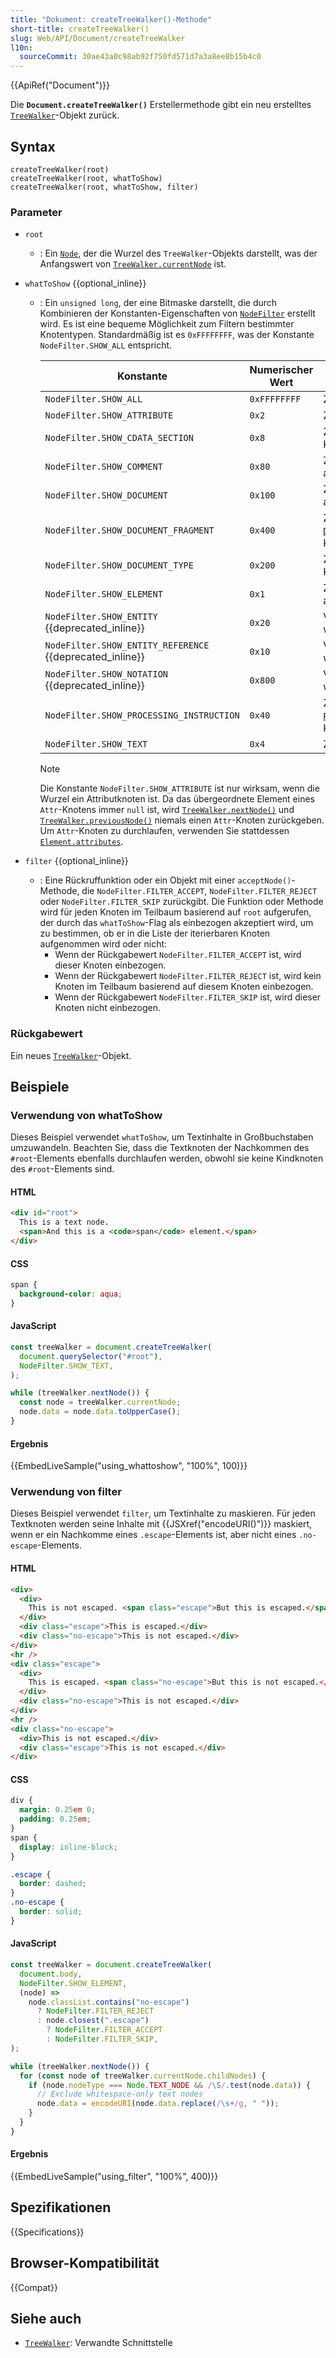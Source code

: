```yaml
---
title: "Dokument: createTreeWalker()-Methode"
short-title: createTreeWalker()
slug: Web/API/Document/createTreeWalker
l10n:
  sourceCommit: 30ae43a0c98ab92f750fd571d7a3a8ee8b15b4c0
---
```


{{ApiRef("Document")}}

Die **`Document.createTreeWalker()`** Erstellermethode gibt ein neu erstelltes [`TreeWalker`](/de/docs/Web/API/TreeWalker)-Objekt zurück.

## Syntax

```js-nolint
createTreeWalker(root)
createTreeWalker(root, whatToShow)
createTreeWalker(root, whatToShow, filter)
```

### Parameter

- `root`
  - : Ein [`Node`](/de/docs/Web/API/Node), der die Wurzel des `TreeWalker`-Objekts darstellt, was der Anfangswert von [`TreeWalker.currentNode`](/de/docs/Web/API/TreeWalker/currentNode) ist.

- `whatToShow` {{optional_inline}}
  - : Ein `unsigned long`, der eine Bitmaske darstellt, die durch Kombinieren der Konstanten-Eigenschaften von [`NodeFilter`](https://dom.spec.whatwg.org/#interface-nodefilter) erstellt wird. Es ist eine bequeme Möglichkeit zum Filtern bestimmter Knotentypen. Standardmäßig ist es `0xFFFFFFFF`, was der Konstante `NodeFilter.SHOW_ALL` entspricht.

    | Konstante                                                | Numerischer Wert | Beschreibung                                                                       |
    | -------------------------------------------------------- | ---------------- | ---------------------------------------------------------------------------------- |
    | `NodeFilter.SHOW_ALL`                                    | `0xFFFFFFFF`     | Zeigt alle Knoten an.                                                              |
    | `NodeFilter.SHOW_ATTRIBUTE`                              | `0x2`            | Zeigt [`Attr`](/de/docs/Web/API/Attr)-Knoten an.                                   |
    | `NodeFilter.SHOW_CDATA_SECTION`                          | `0x8`            | Zeigt [`CDATASection`](/de/docs/Web/API/CDATASection)-Knoten an.                   |
    | `NodeFilter.SHOW_COMMENT`                                | `0x80`           | Zeigt [`Comment`](/de/docs/Web/API/Comment)-Knoten an.                             |
    | `NodeFilter.SHOW_DOCUMENT`                               | `0x100`          | Zeigt [`Document`](/de/docs/Web/API/Document)-Knoten an.                           |
    | `NodeFilter.SHOW_DOCUMENT_FRAGMENT`                      | `0x400`          | Zeigt [`DocumentFragment`](/de/docs/Web/API/DocumentFragment)-Knoten an.           |
    | `NodeFilter.SHOW_DOCUMENT_TYPE`                          | `0x200`          | Zeigt [`DocumentType`](/de/docs/Web/API/DocumentType)-Knoten an.                   |
    | `NodeFilter.SHOW_ELEMENT`                                | `0x1`            | Zeigt [`Element`](/de/docs/Web/API/Element)-Knoten an.                             |
    | `NodeFilter.SHOW_ENTITY` {{deprecated_inline}}           | `0x20`           | Veraltet, nicht mehr wirksam.                                                      |
    | `NodeFilter.SHOW_ENTITY_REFERENCE` {{deprecated_inline}} | `0x10`           | Veraltet, nicht mehr wirksam.                                                      |
    | `NodeFilter.SHOW_NOTATION` {{deprecated_inline}}         | `0x800`          | Veraltet, nicht mehr wirksam.                                                      |
    | `NodeFilter.SHOW_PROCESSING_INSTRUCTION`                 | `0x40`           | Zeigt [`ProcessingInstruction`](/de/docs/Web/API/ProcessingInstruction)-Knoten an. |
    | `NodeFilter.SHOW_TEXT`                                   | `0x4`            | Zeigt [`Text`](/de/docs/Web/API/Text)-Knoten an.                                   |

    > [!NOTE]
    > Die Konstante `NodeFilter.SHOW_ATTRIBUTE` ist nur wirksam, wenn die Wurzel ein Attributknoten ist. Da das übergeordnete Element eines `Attr`-Knotens immer `null` ist, wird [`TreeWalker.nextNode()`](/de/docs/Web/API/TreeWalker/nextNode) und [`TreeWalker.previousNode()`](/de/docs/Web/API/TreeWalker/previousNode) niemals einen `Attr`-Knoten zurückgeben. Um `Attr`-Knoten zu durchlaufen, verwenden Sie stattdessen [`Element.attributes`](/de/docs/Web/API/Element/attributes).

- `filter` {{optional_inline}}
  - : Eine Rückruffunktion oder ein Objekt mit einer `acceptNode()`-Methode, die `NodeFilter.FILTER_ACCEPT`, `NodeFilter.FILTER_REJECT` oder `NodeFilter.FILTER_SKIP` zurückgibt. Die Funktion oder Methode wird für jeden Knoten im Teilbaum basierend auf `root` aufgerufen, der durch das `whatToShow`-Flag als einbezogen akzeptiert wird, um zu bestimmen, ob er in die Liste der iterierbaren Knoten aufgenommen wird oder nicht:
    - Wenn der Rückgabewert `NodeFilter.FILTER_ACCEPT` ist, wird dieser Knoten einbezogen.
    - Wenn der Rückgabewert `NodeFilter.FILTER_REJECT` ist, wird kein Knoten im Teilbaum basierend auf diesem Knoten einbezogen.
    - Wenn der Rückgabewert `NodeFilter.FILTER_SKIP` ist, wird dieser Knoten nicht einbezogen.

### Rückgabewert

Ein neues [`TreeWalker`](/de/docs/Web/API/TreeWalker)-Objekt.

## Beispiele

### Verwendung von whatToShow

Dieses Beispiel verwendet `whatToShow`, um Textinhalte in Großbuchstaben umzuwandeln. Beachten Sie, dass die Textknoten der Nachkommen des `#root`-Elements ebenfalls durchlaufen werden, obwohl sie keine Kindknoten des `#root`-Elements sind.

#### HTML

```html
<div id="root">
  This is a text node.
  <span>And this is a <code>span</code> element.</span>
</div>
```

#### CSS

```css
span {
  background-color: aqua;
}
```

#### JavaScript

```js
const treeWalker = document.createTreeWalker(
  document.querySelector("#root"),
  NodeFilter.SHOW_TEXT,
);

while (treeWalker.nextNode()) {
  const node = treeWalker.currentNode;
  node.data = node.data.toUpperCase();
}
```

#### Ergebnis

{{EmbedLiveSample("using_whattoshow", "100%", 100)}}

### Verwendung von filter

Dieses Beispiel verwendet `filter`, um Textinhalte zu maskieren. Für jeden Textknoten werden seine Inhalte mit {{JSXref("encodeURI()")}} maskiert, wenn er ein Nachkomme eines `.escape`-Elements ist, aber nicht eines `.no-escape`-Elements.

#### HTML

```html
<div>
  <div>
    This is not escaped. <span class="escape">But this is escaped.</span>
  </div>
  <div class="escape">This is escaped.</div>
  <div class="no-escape">This is not escaped.</div>
</div>
<hr />
<div class="escape">
  <div>
    This is escaped. <span class="no-escape">But this is not escaped.</span>
  </div>
  <div class="no-escape">This is not escaped.</div>
</div>
<hr />
<div class="no-escape">
  <div>This is not escaped.</div>
  <div class="escape">This is not escaped.</div>
</div>
```

#### CSS

```css hidden
div {
  margin: 0.25em 0;
  padding: 0.25em;
}
span {
  display: inline-block;
}
```

```css
.escape {
  border: dashed;
}
.no-escape {
  border: solid;
}
```

#### JavaScript

```js
const treeWalker = document.createTreeWalker(
  document.body,
  NodeFilter.SHOW_ELEMENT,
  (node) =>
    node.classList.contains("no-escape")
      ? NodeFilter.FILTER_REJECT
      : node.closest(".escape")
        ? NodeFilter.FILTER_ACCEPT
        : NodeFilter.FILTER_SKIP,
);

while (treeWalker.nextNode()) {
  for (const node of treeWalker.currentNode.childNodes) {
    if (node.nodeType === Node.TEXT_NODE && /\S/.test(node.data)) {
      // Exclude whitespace-only text nodes
      node.data = encodeURI(node.data.replace(/\s+/g, " "));
    }
  }
}
```

#### Ergebnis

{{EmbedLiveSample("using_filter", "100%", 400)}}

## Spezifikationen

{{Specifications}}

## Browser-Kompatibilität

{{Compat}}

## Siehe auch

- [`TreeWalker`](/de/docs/Web/API/TreeWalker): Verwandte Schnittstelle
